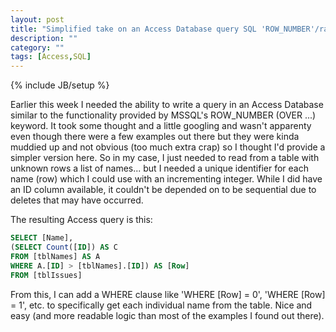 ```yaml
---
layout: post
title: "Simplified take on an Access Database query SQL 'ROW_NUMBER'/ranking equivalent "
description: ""
category: ""
tags: [Access,SQL]
---
```

{% include JB/setup %}

Earlier this week I needed the ability to write a query in an Access Database similar to the functionality provided by MSSQL's ROW_NUMBER (OVER ...) keyword. It took some thought and a little googling and wasn't apparenty even though there were a few examples out there but they were kinda muddied up and not obvious (too much extra crap) so I thought I'd provide a simpler version here. So in my case, I just needed to read from a table with unknown rows a list of names... but I needed a unique identifier for each name (row) which I could use with an incrementing integer. While I did have an ID column available, it couldn't be depended on to be sequential due to deletes that may have occurred.

The resulting Access query is this:
```sql
SELECT [Name],
(SELECT Count([ID]) AS C
FROM [tblNames] AS A
WHERE A.[ID] > [tblNames].[ID]) AS [Row]
FROM [tblIssues]
```
From this, I can add a WHERE clause like 'WHERE \[Row\] = 0', 'WHERE \[Row\] = 1', etc. to specifically get each individual name from the table. Nice and easy (and more readable logic than most of the examples I found out there).
